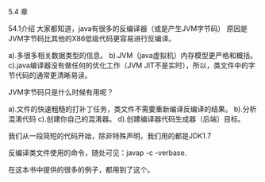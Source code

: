 5.4  章

54.1介绍
大家都知道，java有很多的反编译器（或是产生JVM字节码）
原因是JVM字节码比其他的X86低级代码更容易进行反编译。

a).多很多相关数据类型的信息。
b).JVM（java虚拟机）内存模型更严格和概括。
c).java编译器没有做任何的优化工作（JVM JIT不是实时），所以，类文件中的字节代码的通常更清晰易读。

JVM字节码只是什么时候有用呢？

a).文件的快速粗糙的打补丁任务，类文件不需要重新编译反编译的结果。
b).分析混淆代码
c).创建你自己的混淆器。
d).创建编译器代码生成器（后端）目标。

我们从一段简短的代码开始，除非特殊声明，我们用的都是JDK1.7

反编译类文件使用的命令，随处可见：javap -c -verbase.

在这本书中提供的很多的例子，都用到了这个。


